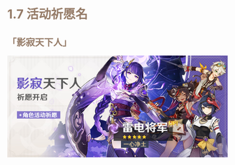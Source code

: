 # <font style="color:#967c68;">1.7 活动祈愿名</font>
## <font style="color:#967c68;">「影寂天下人」</font>
![](/public/images/1.1图片_5.png)

